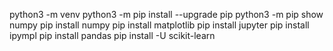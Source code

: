 python3 -m venv
python3 -m pip install --upgrade pip
python3 -m pip show numpy
pip install numpy
pip install matplotlib
pip install jupyter
pip install ipympl
pip install pandas
pip install -U scikit-learn
